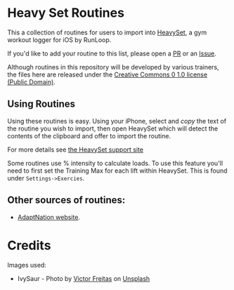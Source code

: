 # Heavy Set Routines
This a collection of routines for users to import into [HeavySet](https://www.runloop.com/heavyset-gym-workout-log-for-iphone), a gym workout logger for iOS by RunLoop.

If you'd like to add your routine to this list, please open a [PR](https://github.com/funkydan2/HeavySetRoutines/pull/new/master) or an [Issue](https://github.com/funkydan2/HeavySetRoutines/issues/new).

Although routines in this repository will be developed by various trainers, the files here are released under the [Creative Commons 0 1.0 license (Public Domain)](LICENSE.txt).

## Using Routines

Using these routines is easy. Using your iPhone, select and *copy* the text of the routine you wish to import, then open HeavySet which will detect the contents of the clipboard and offer to import the routine.

For more details see [the HeavySet support site](https://intercom.help/runloop/en/articles/3385832-import-and-export-routines-as-plain-text)

Some routines use % intensity to calculate loads. To use this feature you'll need to first set the Training Max for each lift within HeavySet. This is found under `Settings->Exercies`.

## Other sources of routines:

*  [AdaptNation website](https://adapnation.io/micro-blogs/hyperworkouts/).

# Credits
Images used:
* IvySaur - Photo by [Victor Freitas](https://unsplash.com/@victorfreitas?utm_source=unsplash&utm_medium=referral&utm_content=creditCopyText) on [Unsplash](https://unsplash.com/s/photos/barbell?utm_source=unsplash&utm_medium=referral&utm_content=creditCopyText)